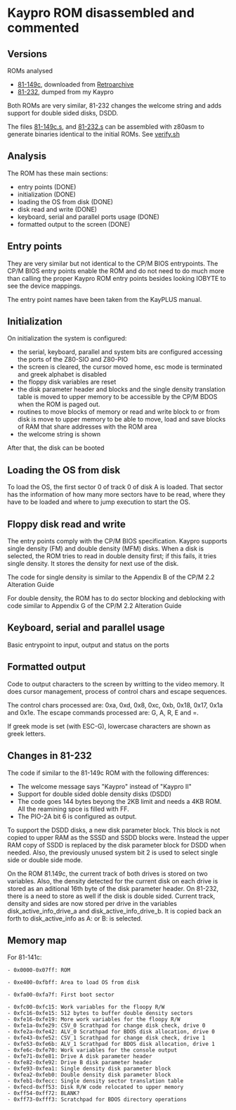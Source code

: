 # Kaypro ROM disassembled and commented

## Versions

ROMs analysed
- [81-149c](81-149c.s), downloaded from [Retroarchive](http://www.retroarchive.org/maslin/disks/roms/index.html)
- [81-232](81-232.s), dumped from my Kaypro

Both ROMs are very similar, 81-232 changes the welcome string and adds support for double sided disks, DSDD.

The files [81-149c.s](rom/81-149c.s), and [81-232.s](81-232.s) can be assembled with z80asm to generate binaries identical to the initial ROMs. See [verify.sh](verify.sh)

## Analysis

The ROM has these main sections:
- entry points (DONE)
- initialization (DONE)
- loading the OS from disk (DONE)
- disk read and write (DONE)
- keyboard, serial and parallel ports usage (DONE)
- formatted output to the screen (DONE)

## Entry points

They are very similar but not identical to the CP/M BIOS entrypoints. The CP/M BIOS
entry points enable the ROM and do not need to do much more than calling the proper Kaypro ROM
entry points besides looking IOBYTE to see the device mappings.

The entry point names have been taken from the KayPLUS manual.

## Initialization

On initialization the system is configured:
- the serial, keyboard, parallel and system bits are configured accessing
the ports of the Z80-SIO and Z80-PIO
- the screen is cleared, the cursor moved home, esc mode is terminated and greek alphabet is disabled
- the floppy disk variables are reset
- the disk parameter header and blocks and the single density translation table is moved to upper memory to be accessible by the CP/M BDOS when the ROM is paged out.
- routines to move blocks of memory or read and write block to or from disk is move to upper memory to be able to move, load and save blocks of RAM that share addresses with the ROM area 
- the welcome string is shown

After that, the disk can be booted

## Loading the OS from disk

To load the OS, the first sector 0 of track 0 of disk A is loaded. That sector has the
information of how many more sectors have to be read, where they have to be loaded and where to jump execution to start the OS.

## Floppy disk read and write

The entry points comply with the CP/M BIOS specification. Kaypro supports single
density (FM) and double density (MFM) disks. When a disk is selected, the ROM tries to
read in double density first; if this fails, it tries single density. It stores the
density for next use of the disk.

The code for single density is similar to the Appendix B of the CP/M 2.2 Alteration Guide

For double density, the ROM has to do sector blocking and deblocking with code similar to Appendix G of the CP/M 2.2 Alteration Guide

## Keyboard, serial and parallel usage

Basic entrypoint to input, output and status on the ports

## Formatted output

Code to output characters to the screen by writting to the video memory.
It does cursor management, process of control chars and escape sequences.

The control chars processed are: 0xa, 0xd, 0x8, 0xc, 0xb, 0x18, 0x17, 0x1a and 0x1e.
The escape commands processed are: G, A, R, E and =.

If greek mode is set (with ESC-G), lowercase characters are shown as greek letters.

## Changes in 81-232

The code if similar to the 81-149c ROM with the following differences:
- The welcome message says "Kaypro" instead of "Kaypro II"
- Support for double sided doble density disks (DSDD)
- The code goes 144 bytes beyong the 2KB limit and needs a 4KB ROM. All the reamining spce is filled with FF.
- The PIO-2A bit 6 is configured as output.

To support the DSDD disks, a new disk parameter block. This
block is not copied to upper RAM as the SSSD and SSDD blocks were.
Instead the upper RAM copy of SSDD is replaced by the disk
parameter block for DSDD when needed. Also, the previously unused
system bit 2 is used to select single side or double side mode.

On the ROM 81.149c, the current track of both drives is stored
on two variables. Also, the density detected for the current disk
on each drive is stored as an aditional 16th byte of the disk
parameter header. On 81-232, there is a need to store as well if
the disk is double sided. Current track, density and sides are now
stored per drive in the variables disk_active_info_drive_a and
disk_active_info_drive_b. It is copied back an forth to
disk_active_info as A: or B: is selected. 


## Memory map

For 81-141c:
```
- 0x0000-0x07ff: ROM

- 0xe400-0xfbff: Area to load OS from disk

- 0xfa00-0xfa7f: First boot sector

- 0xfc00-0xfc15: Work variables for the floopy R/W
- 0xfc16-0xfe15: 512 bytes to buffer double density sectors
- 0xfe16-0xfe19: More work variables for the floopy R/W
- 0xfe1a-0xfe29: CSV_0 Scrathpad for change disk check, drive 0
- 0xfe2a-0xfe42: ALV_0 Scrathpad for BDOS disk allocation, drive 0
- 0xfe43-0xfe52: CSV_1 Scrathpad for change disk check, drive 1
- 0xfe53-0xfe6b: ALV_1 Scrathpad for BDOS disk allocation, drive 1
- 0xfe6c-0xfe70: Work variables for the console output
- 0xfe71-0xfe81: Drive A disk parameter header
- 0xfe82-0xfe92: Drive B disk parameter header
- 0xfe93-0xfea1: Single density disk parameter block 
- 0xfea2-0xfeb0: Double density disk parameter block 
- 0xfeb1-0xfecc: Single density sector translation table
- 0xfecd-0xff53: Disk R/W code relocated to upper memory
- 0xff54-0xff72: BLANK?
- 0xff73-0xfff3: Scratchpad for BDOS directory operations
```


